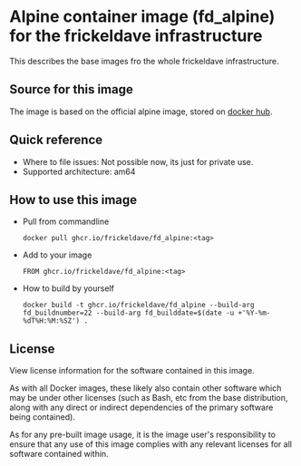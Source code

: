 # Alpine container image (fd_alpine) for the frickeldave infrastructure

This describes the base images fro the whole frickeldave infrastructure. 

## Source for this image

The image is based on the official alpine image, stored on [docker hub](https://hub.docker.com/_/alpine). 

## Quick reference

- Where to file issues: Not possible now, its just for private use. 
- Supported architecture: am64

## How to use this image

- Pull from commandline

  ``` docker pull ghcr.io/frickeldave/fd_alpine:<tag> ```

- Add to your image

  ``` FROM ghcr.io/frickeldave/fd_alpine:<tag> ```

- How to build by yourself

  ``` docker build -t ghcr.io/frickeldave/fd_alpine --build-arg fd_buildnumber=22 --build-arg fd_builddate=$(date -u +'%Y-%m-%dT%H:%M:%SZ') . ```

## License

View license information for the software contained in this image.

As with all Docker images, these likely also contain other software which may be under other licenses (such as Bash, etc from the base distribution, along with any direct or indirect dependencies of the primary software being contained).

As for any pre-built image usage, it is the image user's responsibility to ensure that any use of this image complies with any relevant licenses for all software contained within.